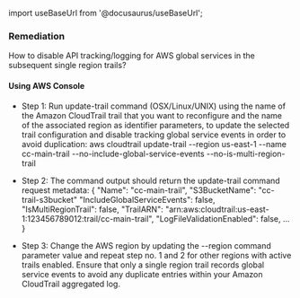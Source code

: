 import useBaseUrl from '@docusaurus/useBaseUrl';

### Remediation
How to disable API tracking/logging for AWS global services in the subsequent single region trails?

#### Using AWS Console

- Step 1: Run update-trail command (OSX/Linux/UNIX) using the name of the Amazon CloudTrail trail that you want to reconfigure and the name of the associated region as identifier parameters, to update the selected trail configuration and disable tracking global service events in order to avoid duplication:
					aws cloudtrail update-trail
						--region us-east-1
						--name cc-main-trail
						--no-include-global-service-events
					  --no-is-multi-region-trail

- Step 2: The command output should return the update-trail command request metadata:
						{
						    "Name": "cc-main-trail",
						    "S3BucketName": "cc-trail-s3bucket"
						    "IncludeGlobalServiceEvents": false,
						    "IsMultiRegionTrail": false,
						    "TrailARN": "arn:aws:cloudtrail:us-east-1:123456789012:trail/cc-main-trail",
						    "LogFileValidationEnabled": false,
						    ...
						}

- Step 3: Change the AWS region by updating the --region command parameter value and repeat step no. 1 and 2 for other regions with active trails enabled. Ensure that only a single region trail records global service events to avoid any duplicate entries within your Amazon CloudTrail aggregated log.